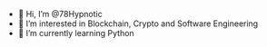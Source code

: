 - 👋 Hi, I’m @78Hypnotic
- 👀 I’m interested in Blockchain, Crypto and Software Engineering  
- 🌱 I’m currently learning Python

<!---
78Hypnotic/78Hypnotic is a ✨ special ✨ repository because its `README.md` (this file) appears on your GitHub profile.
You can click the Preview link to take a look at your changes.
--->
